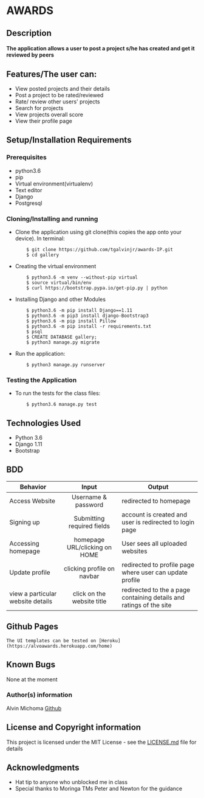 # AWARDS

## Description
####  The application allows a user to post a project s/he has created and get it reviewed by peers

## Features/The user can:
* View posted projects and their details
* Post a project to be rated/reviewed
* Rate/ review other users' projects
* Search for projects 
* View projects overall score
* View their profile page

## Setup/Installation Requirements
### Prerequisites
* python3.6
* pip
* Virtual environment(virtualenv)
* Text editor
* Django
* Postgresql

### Cloning/Installing and running
* Clone the application using git clone(this copies the app onto your device). In terminal:

          $ git clone https://github.com/tgalvinjr/awards-IP.git
          $ cd gallery

* Creating the virtual environment

          $ python3.6 -m venv --without-pip virtual
          $ source virtual/bin/env
          $ curl https://bootstrap.pypa.io/get-pip.py | python

* Installing Django and other Modules

          $ python3.6 -m pip install Django==1.11
          $ python3.6 -m pip3 install django-Bootstrap3
          $ python3.6 -m pip install Pillow
          $ python3.6 -m pip install -r requirements.txt
          $ psql
          $ CREATE DATABASE gallery;
          $ python3 manage.py migrate

* Run the application:

          $ python3 manage.py runserver
### Testing the Application
* To run the tests for the class files:

          $ python3.6 manage.py test

## Technologies Used
* Python 3.6
* Django 1.11
* Bootstrap
## BDD
| Behavior | Input | Output |
|-------|:--------:|--------|
|Access Website | Username & password | redirected to homepage |
| Signing up | Submitting required fields | account is created and user is redirected to login page |
| Accessing homepage | homepage URL/clicking on HOME | User sees all uploaded websites |
| Update profile | clicking profile on navbar | redirected to profile page where user can update profile |
| view a particular website details | click on the website title | redirected to the a page containing details and ratings of the site|

## Github Pages
    The UI templates can be tested on [Heroku](https://alvoawards.herokuapp.com/home)

## Known Bugs
None at the moment

### Author(s) information
Alvin Michoma
[Github](https://github.com/tgalvinjr)

## License and Copyright information
This project is licensed under the MIT License - see the [LICENSE.md](https://github.com/tgalvinjr/awards-IP/blob/master/LICENSE) file for details

## Acknowledgments
- Hat tip to anyone who unblocked me in class
- Special thanks to Moringa TMs Peter and Newton for the guidance